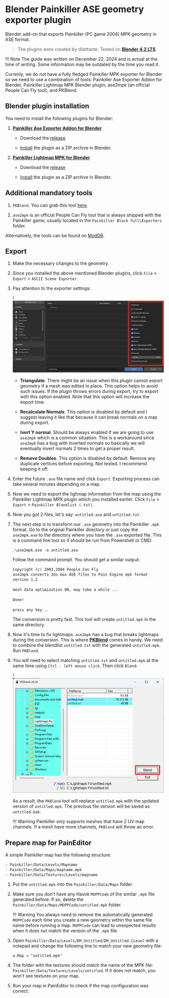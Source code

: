 # Blender Painkiller ASE geometry exporter plugin

Blender add-on that exports Painkiller (PC game 2004) MPK geometry in ASE format.

> The plugins were created by dilettante. Tested on [**Blender 4.2 LTS**](https://www.blender.org/download/lts/4-2/).

!!! Note
    The guide was written on December 22, 2024 and is actual at the time of writing. Some information may be outdated by the time you read it.

Currenly, we do not have a fully fledged Painkiller MPK exporter for Blender so we need to use a combination of tools: Painkiller Ase Exporter Addon for Blender, Painkiller Lightmap MPK Blender plugin, ase2mpk (an official People Can Fly tool), and PKBlend.

## Blender plugin installation

You need to install the following plugins for Blender:

1. [**Painkiller Ase Exporter Addon for Blender**](https://github.com/t3r6/Ase-exporter-addon-Blender-PK)

    - Download the [release](https://github.com/t3r6/Ase-exporter-addon-Blender-PK/releases)

    - [Install](https://docs.blender.org/manual/en/latest/editors/preferences/addons.html) the plugin as a ZIP archive in Blender.

2. [**Painkiller Lightmap MPK for Blender**](https://github.com/t3r6/Lightmap-mpk-blender)

    - Download the [release ](https://github.com/t3r6/Lightmap-mpk-blender/releases)

    - [Install](https://docs.blender.org/manual/en/latest/editors/preferences/addons.html) the plugin as a ZIP archive in Blender.

## Additional mandatory tools

1. `PKBlend`. You can grab this tool [here](https://github.com/t3r6/Lightmap-mpk-blender/releases).

2. `ase2mpk` is an official People Can Fly tool that is always shipped with the Painkiller game, usually located in the `Painkiller Black Full\Exporters` folder.

Alternatively, the tools can be found on [ModDB](https://www.moddb.com/games/painkiller/downloads/painkiller-converters-mpk-to-ase-and-ase-to-mpk).

## Export

1. Make the necessary changes to the geometry.

2. Since you installed the above mentioned Blender plugins, click `File` > `Export` > `ASCII Scene Exporter`.

3. Pay attention to the exporter settings:

    !![Blender ASE Exporter Settings](../../../img/blender/blender-ase-exporter-001.jpg "Blender ASE Exporter Settings")

    - **Triangulate**. There might be an issue when this plugin cannot export geometry if a mesh was edited in place. This option helps to avoid such issues. If the plugin throws errors during export, try to export with this option enabled. Note that this option will increase the export time.

    - **Recalculate Normals**. This option is disabled by default and I suggest leaving it like that because it can break normals on a map during export.

    - **Ivert Y normal**. Should be always enabled if we are going to use `ase2mpk` which is a common situation. This is a workaround since `ase2mpk`  has a bug with inverted normals so basically we will eventually invert normals 2 times to get a proper result.

    - **Remove Doubles**. This option is disabled by default. Remove any duplicate vertices before exporting. Not tested. I recommend keeping it off.

4. Enter the future `.ase` file name and click `Export`. Exporting process can take several minutes depending on a map.

5. Now we need to export the lighmap information from the map using the Painkiller Lightmap MPK plugin which you installed earlier. Click `File` > `Export` > `Painkiller Blendlist (.txt)`.

6. Now you got 2 files, let's say: `untitled.ase` and `untitled.txt`.

7. The next step is to transform our `.ase` geometry into the Painkiller `.mpk` format. Go to the original Painkiller directory or just copy the `ase2mpk.exe` to the directory where you have the `.ase` exported file. This is a command line tool so it should be run from Powershell or CMD:

    ```
    .\ase2mpk.exe -o untitled.ase
    ```

    Follow the command prompt. You should get a similar output:

    ```
    Copyright (c) 2003,2004 People Can Fly
    ase2mpk converts 3ds max ASE files to Pain Engine mpk format
    version 1.2

    mesh data optimization ON, may take a while ...

    Done!

    press any key...
    ```
    
    The conversion is pretty fast. This tool will create `untitled.mpk` in the same directory.

8. Now it's time to fix lightmaps. `ase2mpk` has a bug that breaks lightmaps during the conversion. This is where [**PKBlend**](https://github.com/t3r6/Lightmap-mpk-blender/releases) comes in handy. We need to combine the blendlist `untitled.txt` with the generated `untitled.mpk`. Run `PKBlend`.

9. You will need to select matching `untitled.txt` and `untitled.mpk` at the same time using `Ctrl - left mouse click`. Then click `Blend`:

    !![PKBlend](../../../img/blender/blender-pkblend-001.jpg "PKBlend")

    As a result, the `PKBlend` tool will replace `untitled.mpk` with the updated version of `untitled.mpk`. The previous file version will be saved as `untitled.bak`.

    !!! Warning
        Painkiller only supports meshes that have 2 UV map channels. If a mesh have more channels, `PKBlend` will throw an error.

## Prepare map for PainEditor

A simple Painkiller map has the following structure:

    - Painkiller/Data/Levels/Mapname
    - Painkiller/Data/Maps/mapname.mpk
    - Painkiller/Data/Textures/Levels/mapname

1. Put the `untitled.mpk` into the `Painkiller/Data/Maps` folder.

2. Make sure you don't have any Havok `MOPPCode` of the similar `.mpk` file generated before. If so, delete the `Painkiller/Data/Maps/MOPPCode/untitled.mpk` folder.

    !!! Warning
        You always need to remove the automatically generated `MOPPCode` each time you create a new geometry within the same file name before running a map. `MOPPCode` can lead to unexpected results when it does not match the version of the `.mpk` file.

3. Open `Painkiller/Data/Levels/DM_Untitled/DM_Untitled.CLevel` with a notepad and change the following line to match your new geometry file:

    ```
    o.Map = "untitled.mpk"
    ```

4. The folder with the textures should match the name of the MPK file: `Painkiller/Data/Textures/Levels/untitled`. If it does not match, you won't see textures on your map.

5. Run your map in PainEditor to check if the map configuration was correct.
